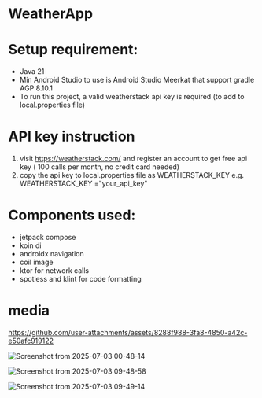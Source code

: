 # WeatherApp

# Setup requirement:
- Java 21
- Min Android Studio to use is Android Studio Meerkat that support gradle AGP 8.10.1
- To run this project, a valid weatherstack api key is required (to add to local.properties file)

# API key instruction
1. visit https://weatherstack.com/ and register an account to get free api key ( 100 calls per month, no credit card needed)
2. copy the api key to local.properties file as WEATHERSTACK_KEY e.g. WEATHERSTACK_KEY ="your_api_key"


# Components used:
- jetpack compose
- koin di
- androidx navigation
- coil image
- ktor for network calls
- spotless and klint for code formatting

# media

https://github.com/user-attachments/assets/8288f988-3fa8-4850-a42c-e50afc919122

![Screenshot from 2025-07-03 00-48-14](https://github.com/user-attachments/assets/32bc45cf-c12e-451a-a2c4-823b2c073aee)

![Screenshot from 2025-07-03 09-48-58](https://github.com/user-attachments/assets/c64f8a8f-201e-4150-977d-d296665badb7)

![Screenshot from 2025-07-03 09-49-14](https://github.com/user-attachments/assets/1d16b3e5-d669-4f22-afa8-3c42adfe00ae)




